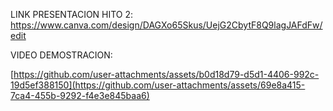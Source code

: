 LINK PRESENTACION HITO 2:
https://www.canva.com/design/DAGXo65Skus/UejG2CbytF8Q9lagJAFdFw/edit

VIDEO DEMOSTRACION:

[https://github.com/user-attachments/assets/b0d18d79-d5d1-4406-992c-19d5ef388150](https://github.com/user-attachments/assets/69e8a415-7ca4-455b-9292-f4e3e845baa6)
